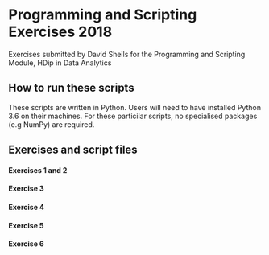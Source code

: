 # Programming and Scripting Exercises 2018
Exercises submitted by David Sheils for the Programming and Scripting Module, HDip in Data Analytics


## How to run these scripts
These scripts are written in Python. Users will need to have installed Python 3.6 on their machines. For these particilar scripts, no specialised packages (e.g NumPy) are required.

## Exercises and script files

#### Exercises 1 and 2

#### Exercise 3

#### Exercise 4

#### Exercise 5

#### Exercise 6

